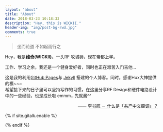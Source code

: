 ```yaml
---
layout: "about"
title: "About"
date: 2018-03-23 10:18:33
description: "Hey, this is WICKII."
header-img: "img/post-bg-rwd.jpg"
comments: true
---
```



>坐而论道
>不如起而行之

Hey，我是**维奇(WICKII)**，一头RF 攻城狮，现在帝都上学。<br>

工作、学习之余，我还是一个健身爱好者，同时也正在艰苦入门吉他...<br>

这是我的利用[GitHub Pages](https://pages.github.com/)与 
[Jekyll](http://jekyll.com.cn/)
搭建的个人博客。同时，感谢Hux大神提供的模~~~<br>
希望接下来的日子里可以坚持写作的习惯，在这里分享RF Design和硬件电路设计中的一些经验，也是成长啦 emmm...先就酱^^<br>



<p style="text-align:right;">
    —— <a href="http://www.zhihu.com/question/19687065">李书航 － 什么是「共产中文腔调」？ </a>
</p>







<!-- Gitalk 评论 start  -->
{% if site.gitalk.enable %}
<!-- Gitalk link  -->
<link rel="stylesheet" href="https://unpkg.com/gitalk/dist/gitalk.css">
<script src="https://unpkg.com/gitalk@latest/dist/gitalk.min.js"></script>

<div id="gitalk-container"></div>
    <script type="text/javascript">
    var gitalk = new Gitalk({
    clientID: '{{site.gitalk.clientID}}',
    clientSecret: '{{site.gitalk.clientSecret}}',
    repo: '{{site.gitalk.repo}}',
    owner: '{{site.gitalk.owner}}',
    admin: ['{{site.gitalk.admin}}'],
    distractionFreeMode: {{site.gitalk.distractionFreeMode}},
    id: 'about',
    });
    gitalk.render('gitalk-container');
</script>
{% endif %}
<!-- Gitalk end -->